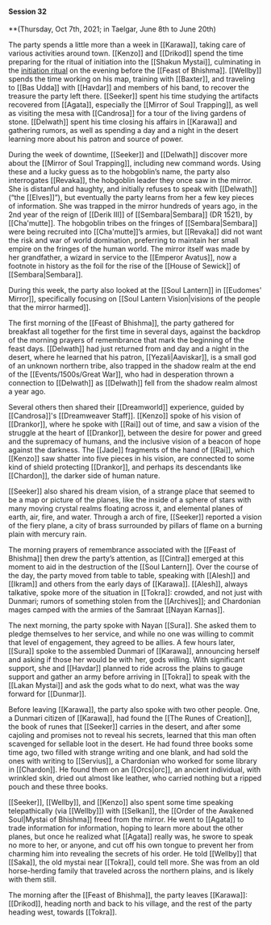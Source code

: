 #### Session 32

**(Thursday, Oct 7th, 2021; in Taelgar, June 8th to June 20th)

The party spends a little more than a week in [[Karawa]], taking care of various activities around town. [[Kenzo]] and [[Drikod]] spend the time preparing for the ritual of initiation into the [[Shakun Mystai]], culminating in the [initiation ritual](https://docs.google.com/document/d/18pWViOdRUlZYB022HiltIWsfXaoxcB7bN1cUSGpOrbY/edit) on the evening before the [[Feast of Bhishma]]. [[Wellby]] spends the time working on his map, training with [[Baxter]], and traveling to [[Bas Udda]] with [[Havdar]] and members of his band, to recover the treasure the party left there. [[Seeker]] spent his time studying the artifacts recovered from [[Agata]], especially the [[Mirror of Soul Trapping]], as well as visiting the mesa with [[Candrosa]] for a tour of the living gardens of stone. [[Delwath]] spent his time closing his affairs in [[Karawa]] and gathering rumors, as well as spending a day and a night in the desert learning more about his patron and source of power. 

During the week of downtime, [[Seeker]] and [[Delwath]] discover more about the [[Mirror of Soul Trapping]], including new command words. Using these and a lucky guess as to the hobgoblin’s name, the party also interrogates [[Revaka]], the hobgoblin leader they once saw in the mirror. She is distanful and haughty, and initially refuses to speak with [[Delwath]] (“the [[Elves]]”), but eventually the party learns from her a few key pieces of information. She was trapped in the mirror hundreds of years ago, in the 2nd year of the reign of [[Derik III]] of [[Sembara|Sembara]] (DR 1521), by [[Cha'mutte]]. The hobgoblin tribes on the fringes of [[Sembara|Sembara]] were being recruited into [[Cha'mutte]]’s armies, but [[Revaka]] did not want the risk and war of world domination, preferring to maintain her small empire on the fringes of the human world. The mirror itself was made by her grandfather, a wizard in service to the [[Emperor Avatus]], now a footnote in history as the foil for the rise of the [[House of Sewick]] of [[Sembara|Sembara]]. 

During this week, the party also looked at the [[Soul Lantern]] in [[Eudomes' Mirror]], specifically focusing on [[Soul Lantern Vision|visions of the people that the mirror harmed]].

The first morning of the [[Feast of Bhishma]], the party gathered for breakfast all together for the first time in several days, against the backdrop of the morning prayers of remembrance that mark the beginning of the feast days. [[Delwath]] had just returned from and day and a night in the desert, where he learned that his patron, [[Yezali|Aaviskar]], is a small god of an unknown northern tribe, also trapped in the shadow realm at the end of the [[Events/1500s/Great War]], who had in desperation thrown a connection to [[Delwath]] as [[Delwath]] fell from the shadow realm almost a year ago. 

Several others then shared their [[Dreamworld]] experience, guided by [[Candrosa]]'s [[Dreamweaver Staff]]. [[Kenzo]] spoke of his vision of [[Drankor]], where he spoke with [[Rai]] out of time, and saw a vision of the struggle at the heart of [[Drankor]], between the desire for power and greed and the supremacy of humans, and the inclusive vision of a beacon of hope against the darkness. The [[Jade]] fragments of the hand of [[Rai]], which [[Kenzo]] saw shatter into five pieces in his vision, are connected to some kind of shield protecting [[Drankor]], and perhaps its descendants like [[Chardon]], the darker side of human nature. 

[[Seeker]] also shared his dream vision, of a strange place that seemed to be a map or picture of the planes, like the inside of a sphere of stars with many moving crystal realms floating across it, and elemental planes of earth, air, fire, and water. Through a arch of fire, [[Seeker]] reported a vision of the fiery plane, a city of brass surrounded by pillars of flame on a burning plain with mercury rain. 

The morning prayers of remembrance associated with the [[Feast of Bhishma]] then drew the party’s attention, as [[Cintra]] emerged at this moment to aid in the destruction of the [[Soul Lantern]]. Over the course of the day, the party moved from table to table, speaking with [[Alesh]] and [[Ikram]] and others from the early days of [[Karawa]]. [[Alesh]], always talkative, spoke more of the situation in [[Tokra]]: crowded, and not just with Dunmari; rumors of something stolen from the [[Archives]]; and Chardonian mages camped with the armies of the Samraat [[Nayan Karnas]]. 

The next morning, the party spoke with Nayan [[Sura]]. She asked them to pledge themselves to her service, and while no one was willing to commit that level of engagement, they agreed to be allies. A few hours later, [[Sura]] spoke to the assembled Dunmari of [[Karawa]], announcing herself and asking if those her would be with her, gods willing. With significant support, she and [[Havdar]] planned to ride across the plains to gauge support and gather an army before arriving in [[Tokra]] to speak with the [[Lakan Mystai]] and ask the gods what to do next, what was the way forward for [[Dunmar]]. 

Before leaving [[Karawa]], the party also spoke with two other people. One, a Dunmari citizen of [[Karawa]], had found the [[The Runes of Creation]], the book of runes that [[Seeker]] carries in the desert, and after some cajoling and promises not to reveal his secrets, learned that this man often scavenged for sellable loot in the desert. He had found three books some time ago, two filled with strange writing and one blank, and had sold the ones with writing to [[Servius]], a Chardonian who worked for some library in [[Chardon]]. He found them on an [[Orcs|orc]], an ancient individual, with wrinkled skin, dried out almost like leather, who carried nothing but a ripped pouch and these three books. 

[[Seeker]], [[Wellby]], and [[Kenzo]] also spent some time speaking telepathically (via [[Wellby]]) with [[Selkan]], the [[Order of the Awakened Soul|Mystai of Bhishma]] freed from the mirror. He went to [[Agata]] to trade information for information, hoping to learn more about the other planes, but once he realized what [[Agata]] really was, he swore to speak no more to her, or anyone, and cut off his own tongue to prevent her from charming him into revealing the secrets of his order. He told [[Wellby]] that [[Saka]], the old mystai near [[Tokra]], could tell more. She was from an old horse-herding family that traveled across the northern plains, and is likely with them still. 

The morning after the [[Feast of Bhishma]], the party leaves [[Karawa]]: [[Drikod]], heading north and back to his village, and the rest of the party heading west, towards [[Tokra]]. 
